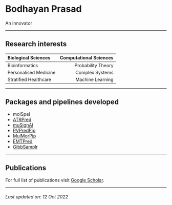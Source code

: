 # Bodhayan Prasad

An innovator 

***

## Research interests

| Biological Sciences | Computational Sciences |
| :--- | ---: |
| Bioinformatics | Probability Theory | ![qr ](ORCID.png "bodhayan") |
| Personalised Medicine | Complex Systems |
| Stratified Healthcare | Machine Learning |

* * *

## Packages and pipelines developed
* molSpel
* [ATRPred](https://github.com/ShuklaLab/ATRPred)
* [muSignAl](https://github.com/ShuklaLab/muSignAl)
* [PVPredPip](https://github.com/ShuklaLab/PVPredPip)
* [MulMorPip](https://github.com/ShuklaLab/MulMorPip)
* [EMTPred](https://github.com/ShuklaLab/EMTPred)
* [GibbSamplr](https://github.com/ShuklaLab/gibbSmplr)

* * *
## Publications
For full list of publications visit [Google Scholar](https://scholar.google.com/citations?user=2lOFHzwAAAAJ).

* * *

###### _Last updated on: 12 Oct 2022_
